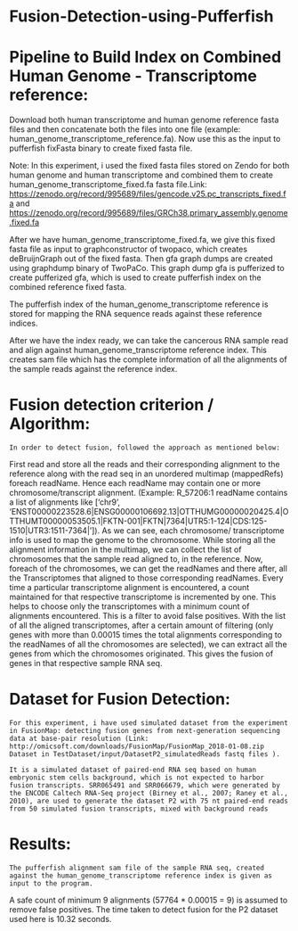 # Fusion-Detection-using-Pufferfish


# Pipeline to Build Index on Combined Human Genome - Transcriptome reference:

Download both human transcriptome and human genome reference fasta files and then concatenate both the files into one file (example: human_genome_transcriptome_reference.fa).
Now use this as the input to pufferfish fixFasta binary to create fixed fasta file.
 
Note: In this experiment, i used the fixed fasta files stored on Zendo for both human genome and human transcriptome and combined them to create human_genome_transcriptome_fixed.fa fasta file.Link: https://zenodo.org/record/995689/files/gencode.v25.pc_transcripts_fixed.fa and https://zenodo.org/record/995689/files/GRCh38.primary_assembly.genome.fixed.fa

After we have human_genome_transcriptome_fixed.fa, we give this fixed fasta file as input to graphconstructor of twopaco, which creates deBruijnGraph out of the fixed fasta. Then gfa graph dumps are created using graphdump binary of TwoPaCo.
This graph dump gfa is pufferized to create pufferized gfa, which is used to create pufferfish index on the combined reference fixed fasta.


The pufferfish index of the human_genome_transcriptome reference is stored for mapping the RNA sequence reads against these reference indices.

After we have the index ready, we can take the cancerous RNA sample read and align against human_genome_transcriptome reference index. This creates sam file which has the complete information of all the alignments of the sample reads against the reference index.

# Fusion detection criterion / Algorithm:
	In order to detect fusion, followed the approach as mentioned below:
First read and store all the reads and their corresponding alignment to the reference along with the read seq in an unordered multimap (mappedRefs) foreach readName. Hence each readName may contain one or more chromosome/transcript alignment. (Example: R_57206:1 readName contains a list of alignments like [‘chr9’, ‘ENST00000223528.6|ENSG00000106692.13|OTTHUMG00000020425.4|OTTHUMT00000053505.1|FKTN-001|FKTN|7364|UTR5:1-124|CDS:125-1510|UTR3:1511-7364|’]). As we can see, each chromosome/ transcriptome info is used to map the genome to the chromosome.
While storing all the alignment information in the multimap, we can collect the list of chromosomes that the sample read aligned to, in the reference.
Now, foreach of the chromosomes, we can get the readNames and there after, all the Transcriptomes that aligned to those corresponding readNames.
Every time a particular transcriptome alignment is encountered, a count maintained for that respective transcriptome is incremented by one. This helps to choose only the transcriptomes with a minimum count of alignments encountered. This is a filter to avoid false positives.
With the list of all the aligned transcriptomes, after a certain amount of filtering (only genes with more than 0.00015 times the total alignments corresponding to the readNames of all the chromosomes are selected), we can extract all the genes from which the chromosomes originated. This gives the fusion of genes in that respective sample RNA seq.

# Dataset for Fusion Detection:
	For this experiment, i have used simulated dataset from the experiment in FusionMap: detecting fusion genes from next-generation sequencing data at base-pair resolution (Link: http://omicsoft.com/downloads/FusionMap/FusionMap_2018-01-08.zip Dataset in TestDataset/input/DatasetP2_simulatedReads fastq files ).

	It is a simulated dataset of paired-end RNA seq based on human embryonic stem cells background, which is not expected to harbor fusion transcripts. SRR065491 and SRR066679, which were generated by the ENCODE Caltech RNA-Seq project (Birney et al., 2007; Raney et al., 2010), are used to generate the dataset P2 with 75 nt paired-end reads from 50 simulated fusion transcripts, mixed with background reads


# Results:
	The pufferfish alignment sam file of the sample RNA seq, created against the human_genome_transcriptome reference index is given as input to the program.

A safe count of minimum 9 alignments (57764 * 0.00015 = 9) is assumed to remove false positives.
The time taken to detect fusion for the P2 dataset used here is 10.32 seconds.
